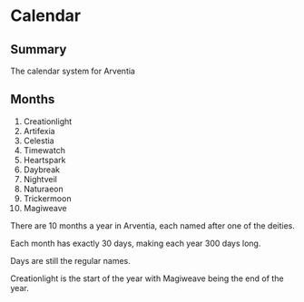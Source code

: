 # Calendar

## Summary

The calendar system for Arventia


## Months

1. Creationlight
2. Artifexia
3. Celestia
4. Timewatch
5. Heartspark
6. Daybreak
7. Nightveil
8. Naturaeon
9. Trickermoon
10. Magiweave

There are 10 months a year in Arventia, each named after one of the deities. 

Each month has exactly 30 days, making each year 300 days long. 

Days are still the regular names.

Creationlight is the start of the year with Magiweave being the end of the year.

